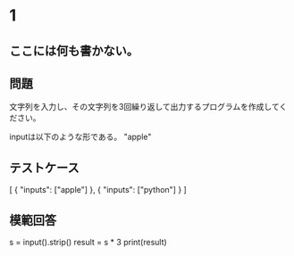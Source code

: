 # 1
ここには何も書かない。
---
## 問題

文字列を入力し、その文字列を3回繰り返して出力するプログラムを作成してください。

inputは以下のような形である。
"apple"

## テストケース

[
	{
		"inputs": ["apple"]
	},
	{
		"inputs": ["python"]
	}
]


## 模範回答
s = input().strip()
result = s * 3
print(result)
